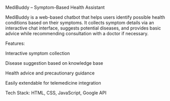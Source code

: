 MediBuddy – Symptom-Based Health Assistant

MediBuddy is a web-based chatbot that helps users identify possible health conditions based on their symptoms. It collects symptom details via an interactive chat interface, suggests potential diseases, and provides basic advice while recommending consultation with a doctor if necessary.

Features:

Interactive symptom collection

Disease suggestion based on knowledge base

Health advice and precautionary guidance

Easily extendable for telemedicine integration

Tech Stack: HTML, CSS, JavaScript, Google API
